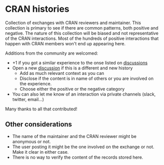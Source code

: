 # CRAN histories

Collection of exchanges with CRAN reviewers and maintainer.
This collection is primary to see if there are common patterns, both positive and negative.
The nature of this collection will be biased and not representative of the CRAN interactions. 
Most of the hundreds of positive interactions that happen with CRAN members won't end up appearing here. 

Additions from the community are welcomed:

 - +1 if you got a similar experience to the onse listed on [discussions](https://github.com/cranchange/cran_histories/discussions/)
 - Open a new [discussion](https://github.com/cranchange/cran_histories/discussions/new) if this is a different and new history
   -  Add as much relevant context as you can
   -  Disclose if the content is in name of others or you are involved on the experience. 
   -  Choose either the positive or the negative category
 - You can also let me know of an interaction via private channels (slack, twitter, email...)

Many thanks to all that contributed!

## Other considerations

 - The name of the maintainer and the CRAN reviewer might be anonymous or not. 
 - The user posting it might be the one involved on the exchange or not. Make it clear in either case. 
 - There is no way to verify the content of the records stored here. 
